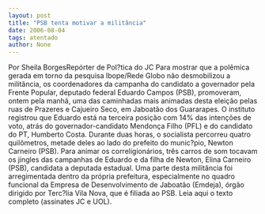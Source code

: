 ```yaml
---
layout: post
title: "PSB tenta motivar a militância"
date: 2006-08-04
tags: atentado
author: None
---
```


Por Sheila BorgesRepórter de Pol?tica do JC
Para mostrar que a polêmica gerada em torno da pesquisa Ibope/Rede Globo não desmobilizou a militância, os coordenadores da campanha do candidato a governador pela Frente Popular, deputado federal Eduardo Campos (PSB), promoveram, ontem pela manhã, uma das caminhadas mais animadas desta eleição pelas ruas de Prazeres e Cajueiro Seco, em Jaboatão dos Guararapes. 
O instituto registrou que Eduardo está na terceira posição com 14% das intenções de voto, atrás do governador-candidato Mendonça Filho (PFL) e do candidato do PT, Humberto Costa. 
Durante duas horas, o socialista percorreu quatro quilômetros, metade deles ao lado do prefeito do munic?pio, Newton Carneiro (PSB). Para animar os correligionários, três carros de som tocavam os jingles das campanhas de Eduardo e da filha de Newton, Elina Carneiro (PSB), candidata a deputada estadual. Uma parte desta militância foi arregimentada dentro da própria prefeitura, especialmente no quadro funcional da Empresa de Desenvolvimento de Jaboatão (Emdeja), órgão dirigido por Terc?lia Vila Nova, que é filiada ao PSB.
Leia aqui o texto completo (assinates JC e UOL). 